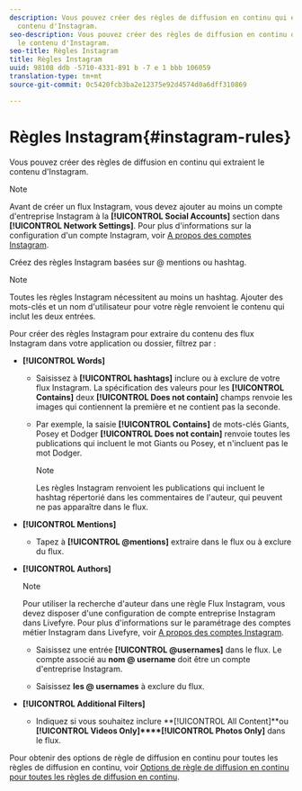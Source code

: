 ```yaml
---
description: Vous pouvez créer des règles de diffusion en continu qui extraient le
  contenu d'Instagram.
seo-description: Vous pouvez créer des règles de diffusion en continu qui extraient
  le contenu d'Instagram.
seo-title: Règles Instagram
title: Règles Instagram
uuid: 98108 ddb -5710-4331-891 b -7 e 1 bbb 106059
translation-type: tm+mt
source-git-commit: 0c5420fcb3ba2e12375e92d4574d0a6dff310869

---
```



# Règles Instagram{#instagram-rules}

Vous pouvez créer des règles de diffusion en continu qui extraient le contenu d'Instagram.

>[!NOTE]
>
>Avant de créer un flux Instagram, vous devez ajouter au moins un compte d'entreprise Instagram à la **[!UICONTROL Social Accounts]** section dans **[!UICONTROL Network Settings]**. Pour plus d'informations sur la configuration d'un compte Instagram, voir [A propos des comptes Instagram](../c-users-creating-accounts-with-studio-access/t-configure-social-accout-instagram/c-about-instagram-accounts.md#c_about_instagram_accounts).

Créez des règles Instagram basées sur @ mentions ou hashtag.

>[!NOTE]
>
>Toutes les règles Instagram nécessitent au moins un hashtag. Ajouter des mots-clés et un nom d'utilisateur pour votre règle renvoient le contenu qui inclut les deux entrées.

Pour créer des règles Instagram pour extraire du contenu des flux Instagram dans votre application ou dossier, filtrez par :

* **[!UICONTROL Words]**

   * Saisissez à **[!UICONTROL hashtags]** inclure ou à exclure de votre flux Instagram. La spécification des valeurs pour les **[!UICONTROL Contains]** deux **[!UICONTROL Does not contain]** champs renvoie les images qui contiennent la première et ne contient pas la seconde.

   * Par exemple, la saisie **[!UICONTROL Contains]** de mots-clés Giants, Posey et Dodger **[!UICONTROL Does not contain]** renvoie toutes les publications qui incluent le mot Giants ou Posey, et n'incluent pas le mot Dodger.

      >[!NOTE]
      >
      >Les règles Instagram renvoient les publications qui incluent le hashtag répertorié dans les commentaires de l'auteur, qui peuvent ne pas apparaître dans le flux.

* **[!UICONTROL Mentions]**

   * Tapez à **[!UICONTROL @mentions]** extraire dans le flux ou à exclure du flux.

* **[!UICONTROL Authors]**

   >[!NOTE]
   >
   >Pour utiliser la recherche d'auteur dans une règle Flux Instagram, vous devez disposer d'une configuration de compte entreprise Instagram dans Livefyre. Pour plus d'informations sur le paramétrage des comptes métier Instagram dans Livefyre, voir [A propos des comptes Instagram](../c-users-creating-accounts-with-studio-access/t-configure-social-accout-instagram/c-about-instagram-accounts.md#c_about_instagram_accounts).

   * Saisissez une entrée **[!UICONTROL @usernames]** dans le flux. Le compte associé au **nom @ username** doit être un compte d'entreprise Instagram.

   * Saisissez **les @ usernames** à exclure du flux.

* **[!UICONTROL Additional Filters]**

   * Indiquez si vous souhaitez inclure **[!UICONTROL All Content]**ou **[!UICONTROL Videos Only]****[!UICONTROL Photos Only]** dans le flux.

Pour obtenir des options de règle de diffusion en continu pour toutes les règles de diffusion en continu, voir [Options de règle de diffusion en continu pour toutes les règles de diffusion en continu](../c-streams/c-stream-rule-options-for-all-stream-rules.md#c_stream_rule_options_for_all_stream_rules).
